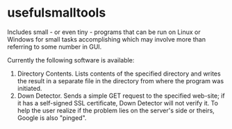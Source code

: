 # usefulsmalltools
Includes small - or even tiny - programs that can be run on Linux or Windows for small tasks accomplishing which may involve more than referring to some number in GUI.

Currently the following software is available:
1. Directory Contents. Lists contents of the specified directory and writes the result in a separate file in the directory from where the program was initiated.
2. Down Detector. Sends a simple GET request to the specified web-site; if it has a self-signed SSL certificate, Down Detector will not verify it. To help the user realize if the problem lies on the server's side or theirs, Google is also "pinged".
